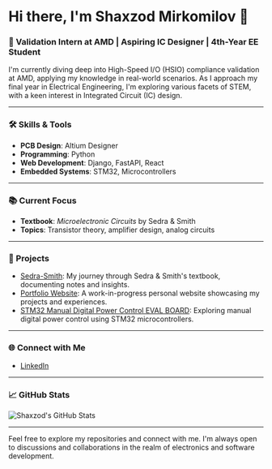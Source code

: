# Hi there, I'm Shaxzod Mirkomilov 👋

### 🔧 Validation Intern at AMD | Aspiring IC Designer | 4th-Year EE Student

I'm currently diving deep into High-Speed I/O (HSIO) compliance validation at AMD, applying my knowledge in real-world scenarios. As I approach my final year in Electrical Engineering, I'm exploring various facets of STEM, with a keen interest in Integrated Circuit (IC) design.

---

### 🛠️ Skills & Tools

- **PCB Design**: Altium Designer
- **Programming**: Python
- **Web Development**: Django, FastAPI, React
- **Embedded Systems**: STM32, Microcontrollers

---

### 📚 Current Focus

- **Textbook**: *Microelectronic Circuits* by Sedra & Smith
- **Topics**: Transistor theory, amplifier design, analog circuits

---

### 📂 Projects

- [Sedra-Smith](https://github.com/Shaxzodm2611/Sedra-Smith): My journey through Sedra & Smith's textbook, documenting notes and insights.
- [Portfolio Website](https://github.com/Shaxzodm2611/Portfolio-Website): A work-in-progress personal website showcasing my projects and experiences.
- [STM32 Manual Digital Power Control EVAL BOARD](https://github.com/Shaxzodm2611/STM32_Manual-Digital_PowerControl_EVAL_BOARD): Exploring manual digital power control using STM32 microcontrollers.

---

### 🌐 Connect with Me

- [LinkedIn](https://www.linkedin.com/in/shaxzod-mirkomilov-9541a8267/)

---

### 📈 GitHub Stats

![Shaxzod's GitHub Stats](https://github-readme-stats.vercel.app/api?username=Shaxzodm2611&show_icons=true&hide_title=true&count_private=true&hide=prs&theme=radical)

---

Feel free to explore my repositories and connect with me. I'm always open to discussions and collaborations in the realm of electronics and software development.
